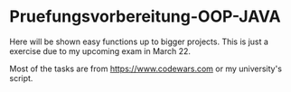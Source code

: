 # Pruefungsvorbereitung-OOP-JAVA

Here will be shown easy functions up to bigger projects.
This is just a exercise due to my upcoming exam in March 22.

Most of the tasks are from https://www.codewars.com or my university's script.
